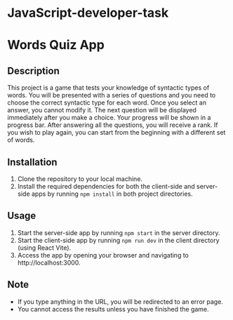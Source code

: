 # JavaScript-developer-task
# Words Quiz App

## Description
This project is a game that tests your knowledge of syntactic types of words. You will be presented with a series of questions and you need to choose the correct syntactic type for each word. Once you select an answer, you cannot modify it. The next question will be displayed immediately after you make a choice. Your progress will be shown in a progress bar. After answering all the questions, you will receive a rank. If you wish to play again, you can start from the beginning with a different set of words.

## Installation
1. Clone the repository to your local machine.
2. Install the required dependencies for both the client-side and server-side apps by running `npm install` in both project directories.

## Usage
1. Start the server-side app by running `npm start` in the server directory.
2. Start the client-side app by running `npm run dev` in the client directory (using React Vite).
3. Access the app by opening your browser and navigating to http://localhost:3000.

## Note
- If you type anything in the URL, you will be redirected to an error page.
- You cannot access the results unless you have finished the game.




